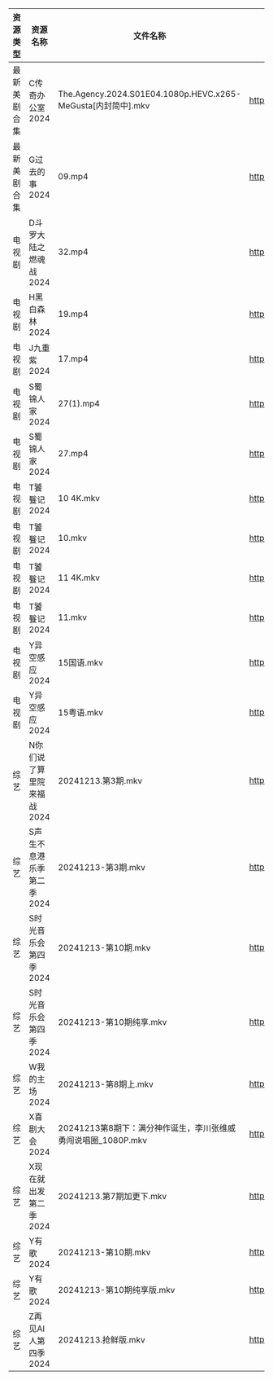 | 资源类型   | 资源名称            | 文件名称                                                     | 分享链接                                 | 更新时间                |
| ------ | --------------- | -------------------------------------------------------- | ------------------------------------ | ------------------- |
| 最新美剧合集 | C传奇办公室2024      | The.Agency.2024.S01E04.1080p.HEVC.x265-MeGusta[内封简中].mkv | https://www.alipan.com/s/2ZNUwdMtSf2 | 2024-12-13 18:05:11 |
| 最新美剧合集 | G过去的事2024       | 09.mp4                                                   | https://www.alipan.com/s/bz2KqfLQeN3 | 2024-12-13 13:05:31 |
| 电视剧    | D斗罗大陆之燃魂战2024   | 32.mp4                                                   | https://www.alipan.com/s/DefFJC87mhM | 2024-12-13 20:05:18 |
| 电视剧    | H黑白森林2024       | 19.mp4                                                   | https://www.alipan.com/s/Rcz2VKFoEbH | 2024-12-13 20:05:34 |
| 电视剧    | J九重紫2024        | 17.mp4                                                   | https://www.alipan.com/s/N7GQMbY99Gt | 2024-12-13 20:05:36 |
| 电视剧    | S蜀锦人家2024       | 27(1).mp4                                                | https://www.alipan.com/s/xFUXpEcroYn | 2024-12-13 20:06:09 |
| 电视剧    | S蜀锦人家2024       | 27.mp4                                                   | https://www.alipan.com/s/xFUXpEcroYn | 2024-12-13 20:06:09 |
| 电视剧    | T饕餮记2024        | 10 4K.mkv                                                | https://www.alipan.com/s/Rn244KUMhV7 | 2024-12-13 16:06:16 |
| 电视剧    | T饕餮记2024        | 10.mkv                                                   | https://www.alipan.com/s/Rn244KUMhV7 | 2024-12-13 13:06:24 |
| 电视剧    | T饕餮记2024        | 11 4K.mkv                                                | https://www.alipan.com/s/Rn244KUMhV7 | 2024-12-13 16:06:15 |
| 电视剧    | T饕餮记2024        | 11.mkv                                                   | https://www.alipan.com/s/Rn244KUMhV7 | 2024-12-13 13:06:24 |
| 电视剧    | Y异空感应2024       | 15国语.mkv                                                 | https://www.alipan.com/s/2fHPwYhSfPk | 2024-12-13 21:06:26 |
| 电视剧    | Y异空感应2024       | 15粤语.mkv                                                 | https://www.alipan.com/s/2fHPwYhSfPk | 2024-12-13 21:06:26 |
| 综艺     | N你们说了算里院来福战2024 | 20241213.第3期.mkv                                         | https://www.alipan.com/s/HEA41h6YDzF | 2024-12-13 14:07:20 |
| 综艺     | S声生不息港乐季第二季2024 | 20241213-第3期.mkv                                         | https://www.alipan.com/s/UNcuH6NR3w3 | 2024-12-13 14:07:42 |
| 综艺     | S时光音乐会第四季2024   | 20241213-第10期.mkv                                        | https://www.alipan.com/s/JiNiXNR4dny | 2024-12-13 14:07:45 |
| 综艺     | S时光音乐会第四季2024   | 20241213-第10期纯享.mkv                                      | https://www.alipan.com/s/JiNiXNR4dny | 2024-12-13 14:07:45 |
| 综艺     | W我的主场2024       | 20241213-第8期上.mkv                                        | https://www.alipan.com/s/KLxaNppeykr | 2024-12-13 14:08:03 |
| 综艺     | X喜剧大会2024       | 20241213第8期下：满分神作诞生，李川张维威勇闯说唱圈_1080P.mkv                 | https://www.alipan.com/s/csZtJtZJbGQ | 2024-12-13 14:08:08 |
| 综艺     | X现在就出发第二季2024   | 20241213.第7期加更下.mkv                                      | https://www.alipan.com/s/pRCM4owUWkM | 2024-12-13 14:08:11 |
| 综艺     | Y有歌2024         | 20241213-第10期.mkv                                        | https://www.alipan.com/s/6yGmsoRcXPy | 2024-12-13 21:08:02 |
| 综艺     | Y有歌2024         | 20241213-第10期纯享版.mkv                                     | https://www.alipan.com/s/6yGmsoRcXPy | 2024-12-13 21:08:01 |
| 综艺     | Z再见AI人第四季2024   | 20241213.抢鲜版.mkv                                         | https://www.alipan.com/s/x547zMqipVp | 2024-12-13 14:08:16 |
